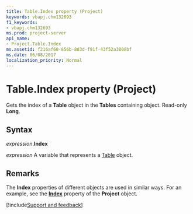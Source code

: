 ```yaml
---
title: Table.Index property (Project)
keywords: vbapj.chm132693
f1_keywords:
- vbapj.chm132693
ms.prod: project-server
api_name:
- Project.Table.Index
ms.assetid: f216af60-856b-883d-f91f-43f52a3808bf
ms.date: 06/08/2017
localization_priority: Normal
---
```



# Table.Index property (Project)

Gets the index of a  **Table** object in the **Tables** containing object. Read-only **Long**.


## Syntax

_expression_.**Index**

 _expression_ A variable that represents a [Table](./Project.Table.md) object.


## Remarks

The  **Index** properties of different objects are used in similar ways. For an example, see the **[Index](Project.Project.Index.md)** property of the **Project** object.

[!include[Support and feedback](~/includes/feedback-boilerplate.md)]